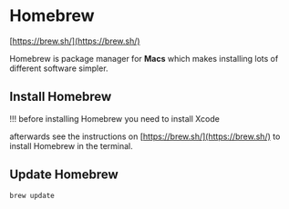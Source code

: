 # Homebrew

[https://brew.sh/](https://brew.sh/)

Homebrew is package manager for **Macs** which makes installing lots of different software simpler.

## Install Homebrew
!!! before installing Homebrew you need to install Xcode

afterwards see the instructions on [https://brew.sh/](https://brew.sh/) to install Homebrew in the terminal.

## Update Homebrew

```
brew update
```